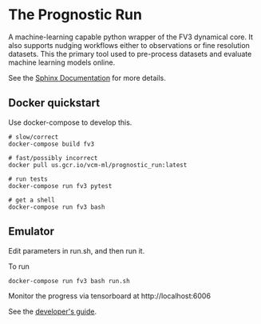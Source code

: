 The Prognostic Run
==================

A machine-learning capable python wrapper of the FV3 dynamical core. It also
supports nudging workflows either to observations or fine resolution
datasets. This the primary tool used to pre-process datasets and evaluate
machine learning models online.

See the [Sphinx
Documentation](https://vulcanclimatemodeling.com/docs/prognostic_c48_run/)
for more details.


Docker quickstart
-----------------

Use docker-compose to develop this.

    # slow/correct
    docker-compose build fv3

    # fast/possibly incorrect
    docker pull us.gcr.io/vcm-ml/prognostic_run:latest

    # run tests
    docker-compose run fv3 pytest

    # get a shell
    docker-compose run fv3 bash

Emulator
--------

Edit parameters in run.sh, and then run it.

To run

    docker-compose run fv3 bash run.sh


Monitor the progress via tensorboard at http://localhost:6006
  
See the [developer's guide](https://www.vulcanclimatemodeling.com/docs/prognostic_c48_run/development.html).
